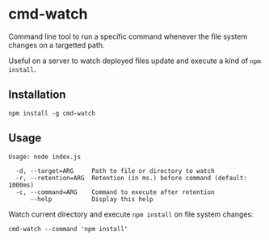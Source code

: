# cmd-watch

Command line tool to run a specific command whenever the file system changes on a targetted path.

Useful on a server to watch deployed files update and execute a kind of `npm install`.


## Installation

```
npm install -g cmd-watch
```

## Usage
```
Usage: node index.js

  -d, --target=ARG     Path to file or directory to watch
  -r, --retention=ARG  Retention (in ms.) before command (default: 1000ms)
  -c, --command=ARG    Command to execute after retention
      --help           Display this help
```

Watch current directory and execute `npm install` on file system changes:
```
cmd-watch --command 'npm install'
```
